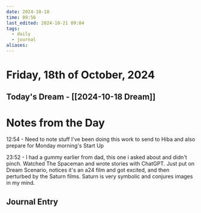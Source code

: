 ```yaml
---
date: 2024-10-18
time: 09:56
last_edited: 2024-10-21 09:04
tags:
  - daily
  - journal
aliases: 
---
```

# Friday, 18th of October, 2024

## Today's Dream - [[2024-10-18 Dream]]

# Notes from the Day
12:54 - Need to note stuff I've been doing this work to send to Hiba and also prepare for Monday morning's Start Up

23:52 - I had a gummy earlier from dad, this one i asked about and didn't pinch. Watched The Spaceman and wrote stories with ChatGPT. Just put on Dream Scenario, notices it's an a24 film and got excited, and then perturbed by the Saturn films. Saturn is very symbolic and conjures images in my mind.

## Journal Entry
